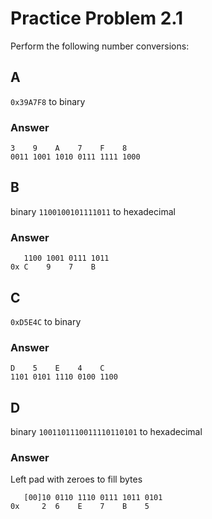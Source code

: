 # Practice Problem 2.1

Perform the following number conversions:

## A

`0x39A7F8` to binary

### Answer

```
3    9    A    7    F    8
0011 1001 1010 0111 1111 1000
```

## B

binary `1100100101111011` to hexadecimal

### Answer

```
   1100 1001 0111 1011
0x C    9    7    B
```

## C

`0xD5E4C` to binary

### Answer

```
D    5    E    4    C
1101 0101 1110 0100 1100
```

## D

binary `1001101110011110110101` to hexadecimal

### Answer

Left pad with zeroes to fill bytes

```
   [00]10 0110 1110 0111 1011 0101
0x     2  6    E    7    B    5
```
